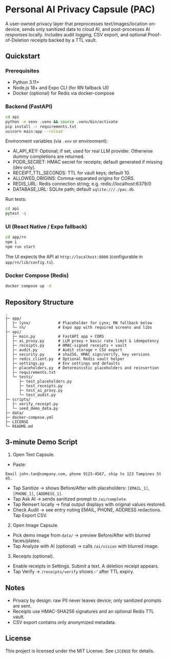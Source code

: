 # Personal AI Privacy Capsule (PAC)

A user-owned privacy layer that preprocesses text/images/location on-device, sends only sanitized data to cloud AI, and post-processes AI responses locally. Includes audit logging, CSV export, and optional Proof-of-Deletion receipts backed by a TTL vault.

## Quickstart

### Prerequisites
- Python 3.11+
- Node.js 18+ and Expo CLI (for RN fallback UI)
- Docker (optional) for Redis via docker-compose

### Backend (FastAPI)

```bash
cd api
python -m venv .venv && source .venv/bin/activate
pip install -r requirements.txt
uvicorn main:app --reload
```

Environment variables (via `.env` or environment):
- AI_API_KEY: Optional; if set, used for real LLM provider. Otherwise dummy completions are returned.
- PODR_SECRET: HMAC secret for receipts; default generated if missing (dev only).
- RECEIPT_TTL_SECONDS: TTL for vault keys; default 10.
- ALLOWED_ORIGINS: Comma-separated origins for CORS.
- REDIS_URL: Redis connection string; e.g. redis://localhost:6379/0
- DATABASE_URL: SQLite path; default `sqlite:///./pac.db`.

Run tests:
```bash
cd api
pytest -q
```

### UI (React Native / Expo fallback)

```bash
cd app/rn
npm i
npm run start
```

The UI expects the API at `http://localhost:8000` (configurable in `app/rn/lib/config.ts`).

### Docker Compose (Redis)

```bash
docker compose up -d
```

## Repository Structure

```
.
├─ app/
│  ├─ lynx/            # Placeholder for Lynx; RN fallback below
│  └─ rn/              # Expo app with required screens and libs
├─ api/
│  ├─ main.py          # FastAPI app + CORS
│  ├─ ai_proxy.py      # LLM proxy + basic rate limit & idempotency
│  ├─ receipts.py      # HMAC-signed receipts + vault
│  ├─ audit.py         # Audit storage + CSV export
│  ├─ security.py      # sha256, HMAC sign/verify, key versions
│  ├─ redis_client.py  # Optional Redis vault helper
│  ├─ settings.py      # Env settings and defaults
│  ├─ placeholders.py  # Deterministic placeholders and reinsertion
│  ├─ requirements.txt
│  └─ tests/
│     ├─ test_placeholders.py
│     ├─ test_receipts.py
│     ├─ test_ai_proxy.py
│     └─ test_audit.py
├─ scripts/
│  ├─ verify_receipt.py
│  └─ seed_demo_data.py
├─ data/
├─ docker-compose.yml
├─ LICENSE
└─ README.md
```

## 3-minute Demo Script

1) Open Text Capsule.
- Paste:
```
Email john.tan@company.com, phone 9123-4567, ship to 123 Tampines St 45.
```
- Tap Sanitize → shows Before/After with placeholders: `[EMAIL_1]`, `[PHONE_1]`, `[ADDRESS_1]`.
- Tap Ask AI → sends sanitized prompt to `/ai/complete`.
- Tap Reinsert locally → final output displays with original values restored.
- Check Audit → see entry noting EMAIL, PHONE, ADDRESS redactions. Tap Export CSV.

2) Open Image Capsule.
- Pick demo image from `data/` → preview Before/After with blurred faces/plates.
- Tap Analyze with AI (optional) → calls `/ai/vision` with blurred image.

3) Receipts (optional).
- Enable receipts in Settings. Submit a text. A deletion receipt appears.
- Tap Verify → `/receipts/verify` shows ✅ after TTL expiry.

## Notes
- Privacy by design: raw PII never leaves device; only sanitized prompts are sent.
- Receipts use HMAC-SHA256 signatures and an optional Redis TTL vault.
- CSV export contains only anonymized metadata.

## License
This project is licensed under the MIT License. See `LICENSE` for details.
